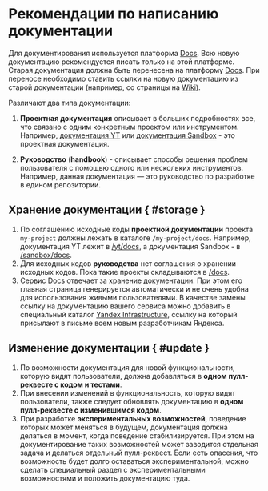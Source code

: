 # Рекомендации по написанию документации

Для документирования используется платформа [Docs](https://docs.yandex-team.ru/). Всю новую документацию рекомендуется писать только на этой платформе. Старая документация должна быть перенесена на платформу [Docs](https://docs.yandex-team.ru/). При переносе необходимо ставить ссылки на новую документацию из старой документации (например, со страницы на [Wiki](https://wiki.yandex-team.ru/)).

Различают два типа документации:

1. **Проектная документация** описывает в больших подробностях все, что связано с одним конкретным проектом или инструментом. Например, [документация YT](https://yt.yandex-team.ru/docs/) или [документация Sandbox](https://docs.yandex-team.ru/sandbox/) - это проектная документация.

2. **Руководство** (**handbook**) - описывает способы решения проблем пользователя с помощью одного или нескольких инструментов. Например, данная документация — это руководство по разработке в едином репозитории.

## Хранение документации { #storage }

1. По соглашению исходные коды **проектной документации** проекта `my-project` должны лежать в каталоге `/my-project/docs`. Например, документация YT лежит в [/yt/docs](https://a.yandex-team.ru/arc/trunk/arcadia/yt/docs), а документация Sandbox - в [/sandbox/docs](https://a.yandex-team.ru/arc/trunk/arcadia/sandbox/docs).
2. Для исходных кодов **руководства** нет соглашения о хранении исходных кодов. Пока такие проекты складываются в [/docs](https://a.yandex-team.ru/arc/trunk/arcadia/docs).
3. Сервис [Docs](https://docs.yandex-team.ru/) отвечает за хранение документации. При этом его главная страница генерируется автоматически и не очень удобна для использования живыми пользователями. В качестве замены ссылку на документацию вашего сервиса можно добавить в специальный каталог [Yandex Infrastructure](https://i.yandex-team.ru), ссылку на который присылают в письме всем новым разработчикам Яндекса.

## Изменение документации { #update }
1. По возможности документация для новой функциональности, которую видят пользователи, должна добавляться в **одном пулл-реквесте с кодом и тестами**.
2. При внесении изменений в функциональность, которую видят пользователи, также следует обновлять документацию в **одном пулл-реквесте с изменившимся кодом**.
3. При разработке **экспериментальных возможностей**, поведение которых может меняться в будущем, документация должна делаться в момент, когда поведение стабилизируется. При этом на документирование таких возможностей может заводится отдельная задача и делаться отдельный пулл-реквест. Если есть опасения, что возможность будет долго оставаться экспериментальной, можно сделать специальный раздел с экспериментальными возможностями и положить документацию туда.

